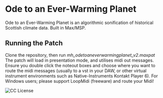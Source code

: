 # Ode to an Ever-Warming Planet
Ode to an Ever-Warming Planet is an algorithmic sonification of historical Scottish climate data. Built in Max/MSP.

## Running the Patch
Clone the repository, then run _mh_odetoaneverwarmingplanet_v2.maxpat_
The patch will load in presentation mode, and utilises midi out messages. 
Ensure you double click the noteout boxes and choose where you want to route the midi messages (usually to a vst in your DAW, or other virtual instrument environments such as Native-Instruments Kontakt Player 6). For Windows users; please support LoopMidi (freeware) and route your Midi!

![CC License](https://licensebuttons.net/l/by-nc-sa/4.0/88x31.png)
